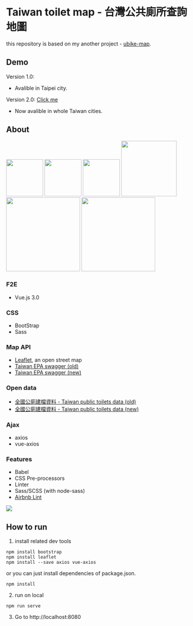 # Taiwan toilet map - 台灣公共廁所查詢地圖

this repository is based on my another project - [ubike-map](https://github.com/yangyangisyou/ubike-map).  

## Demo
Version 1.0: 
- Avalible in Taipei city.  

Version 2.0: [Click me](https://toiletmap.yyisyou.tw/)
- Now avalible in whole Taiwan cities.

## About 
<p float="left" margin="10px">
  <img src="https://vuejs.org/images/logo.png" width="100px"> 
  <img src="https://upload.wikimedia.org/wikipedia/commons/thumb/b/b2/Bootstrap_logo.svg/440px-Bootstrap_logo.svg.png" width="100px">
  <img src="https://sass-lang.com/assets/img/logos/logo-b6e1ef6e.svg" width="100px">  
  <img src="https://d33wubrfki0l68.cloudfront.net/7a197cfe44548cc1a3f581152af70a3051e11671/78df8/img/babel.svg" width="150px">
  <img src="https://leafletjs.com/docs/images/logo.png" width="200px">
  <img src="https://data.taipei/img/department.2fd5d7eb.png" width="200px">
</p>

### F2E
* Vue.js 3.0  

### CSS
* BootStrap  
* Sass

### Map API
* [Leaflet](https://leafletjs.com/examples/quick-start/), an open street map  
* [Taiwan EPA swagger (old)](https://opendata.epa.gov.tw/api/index.html)
* [Taiwan EPA swagger (new)](https://data.epa.gov.tw/api/v1)

### Open data
* [全國公廁建檔資料 - Taiwan public toilets data (old)](https://opendata.epa.gov.tw/Data/Contents/OTH00307/)  
* [全國公廁建檔資料 - Taiwan public toilets data (new)](https://data.epa.gov.tw/dataset)

### Ajax
* axios
* vue-axios

### Features
* Babel  
* CSS Pre-processors  
* Linter  
* Sass/SCSS (with node-sass)  
* [Airbnb Lint](https://github.com/airbnb/javascript)  
<img src="https://i.imgur.com/A2XaNqc.png"> 

## How to run
1. install related dev tools
```
npm install bootstrap
npm install leaflet
npm install --save axios vue-axios
```
or you can just install dependencies of package.json.
```
npm install
```

2. run on local  
```
npm run serve
```
3. Go to http://localhost:8080



